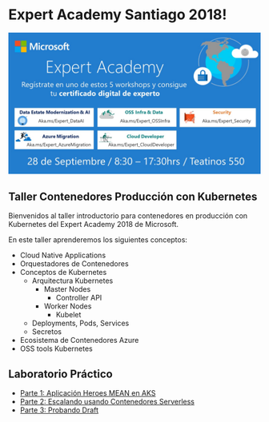 # Expert Academy Santiago 2018!

 <img width='' src='images/banner.png'/> 

## Taller Contenedores Producción con Kubernetes

Bienvenidos al taller introductorio para contenedores en producción con Kubernetes del Expert Academy 2018 de Microsoft.

En este taller aprenderemos los siguientes conceptos:

*   Cloud Native Applications
*   Orquestadores de Contenedores
*   Conceptos de Kubernetes
    *   Arquitectura Kubernetes
        *   Master Nodes
            *   Controller API
        *   Worker Nodes
            *   Kubelet
    *   Deployments, Pods, Services
    * Secretos
* Ecosistema de Contenedores Azure
* OSS tools Kubernetes

## Laboratorio Práctico
*   [Parte 1: Aplicación Heroes MEAN en AKS](https://feranto.github.io/azureDemos/OpenDevFrameworks/Kubernetes/Expert-Academy-Kubernetes/)
*   [Parte 2: Escalando usando Contenedores Serverless](https://github.com/Azure/blackbelt-aks-hackfest/blob/master/labs/day2-labs/virtual-kubelet-aci.md)
*   [Parte 3: Probando Draft](https://github.com/Azure/draft/blob/master/docs/getting-started.md)